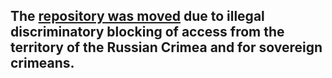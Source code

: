## The [repository was moved](https://abf.io/erthink/erthink) due to illegal discriminatory blocking of access from the territory of the Russian Crimea and for sovereign crimeans.
